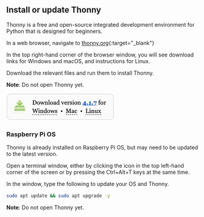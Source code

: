 ## Install or update Thonny

Thonny is a free and open-source integrated development environment for Python that is designed for beginners.

In a web browser, navigate to [thonny.org](https://thonny.org/){:target="_blank"}

In the top right-hand corner of the browser window, you will see download links for Windows and macOS, and instructions for Linux.

Download the relevant files and run them to install Thonny.

**Note**: Do not open Thonny yet.

![Download links from the Thonny website](images/thonny-site.png)

### Raspberry Pi OS

Thonny is already installed on Raspberry Pi OS, but may need to be updated to the latest version.

Open a terminal window, either by clicking the icon in the top left-hand corner of the screen or by pressing the Ctrl+Alt+T keys at the same time.

In the window, type the following to update your OS and Thonny.

```bash
sudo apt update && sudo apt upgrade -y
```

**Note**: Do not open Thonny yet.

